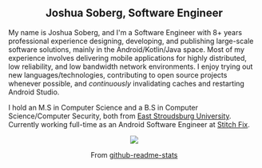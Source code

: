 <h2 align="center">Joshua Soberg, Software Engineer</h2>

<p align="left">
My name is Joshua Soberg, and I'm a Software Engineer with 8+ years professional experience designing, developing, and publishing large-scale software solutions, mainly in the Android/Kotlin/Java space. Most of my experience involves delivering mobile applications for highly distributed, low reliability, and low bandwidth network environments. I enjoy trying out new languages/technologies, contributing to open source projects whenever possible, and <i>continuously</i> invalidating caches and restarting Android Studio.
</p>

<p align="left">
I hold an M.S in Computer Science and a B.S in Computer Science/Computer Security, both from <a href="https://www.esu.edu/">East Stroudsburg University</a>. Currently working full-time as an Android Software Engineer at <a href="https://multithreaded.stitchfix.com/engineering/">Stitch Fix</a>.
</p>

<p align="center">
  <img src="https://github-readme-stats.vercel.app/api?username=jsoberg&count_private=true&show_icons=true&include_all_commits=true&hide_rank=true&hide=stars&theme=nord">
</p>
<p align="center">
From <a href="https://github.com/anuraghazra/github-readme-stats">github-readme-stats</a>
</p>
